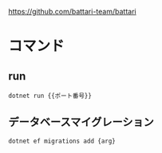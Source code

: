 https://github.com/battari-team/battari
# コマンド
## run
`dotnet run {{ポート番号}}`
## データベースマイグレーション
`dotnet ef migrations add {arg}`
